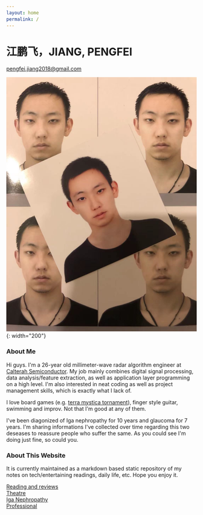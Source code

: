 ```yaml
---
layout: home
permalink: /
---
```


# 江鹏飞，JIANG, PENGFEI
pengfei.jiang2018@gmail.com

![me](./img/me.jpg){: width="200"}

### About Me
Hi guys. I'm a 26-year old millimeter-wave radar algorithm engineer at [Calterah Semiconductor](https://www.calterah.com). My job mainly combines digital signal processing, data analysis/feature extraction, as well as application layer programming on a high level. I'm also interested in neat coding as well as project management skills, which is exactly what I lack of.

I love board games (e.g. [terra mystica tornament](https://tmtour.org)), finger style guitar, swimming and improv. Not that I'm good at any of them.

I've been diagonized of Iga nephropathy for 10 years and glaucoma for 7 years. I'm sharing informations I've collected over time regarding this two deseases to reassure people who suffer the same. As you could see I'm doing just fine, so could you.

### About This Website
It is currently maintained as a markdown based static repository of my notes on tech/entertaining readings, daily life, etc. Hope you enjoy it.

[Reading and reviews](./reading/index.md)  
[Theatre](./theatre/index.md)  
[Iga Nephropathy](./igan/igan.md)  
[Professional](./professional/index.md)  
